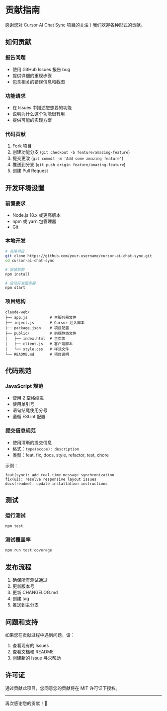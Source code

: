 # 贡献指南

感谢您对 Cursor AI Chat Sync 项目的关注！我们欢迎各种形式的贡献。

## 如何贡献

### 报告问题
- 使用 GitHub Issues 报告 bug
- 提供详细的重现步骤
- 包含相关的错误信息和截图

### 功能请求
- 在 Issues 中描述您想要的功能
- 说明为什么这个功能很有用
- 提供可能的实现方案

### 代码贡献
1. Fork 项目
2. 创建功能分支 (`git checkout -b feature/amazing-feature`)
3. 提交更改 (`git commit -m 'Add some amazing feature'`)
4. 推送到分支 (`git push origin feature/amazing-feature`)
5. 创建 Pull Request

## 开发环境设置

### 前置要求
- Node.js 18.x 或更高版本
- npm 或 yarn 包管理器
- Git

### 本地开发
```bash
# 克隆项目
git clone https://github.com/your-username/cursor-ai-chat-sync.git
cd cursor-ai-chat-sync

# 安装依赖
npm install

# 启动开发服务器
npm start
```

### 项目结构
```
claude-web/
├── app.js          # 主服务器文件
├── inject.js       # Cursor 注入脚本
├── package.json    # 项目配置
├── public/         # 前端静态文件
│   ├── index.html  # 主页面
│   ├── client.js   # 客户端脚本
│   └── style.css   # 样式文件
└── README.md       # 项目说明
```

## 代码规范

### JavaScript 规范
- 使用 2 空格缩进
- 使用单引号
- 语句结尾使用分号
- 遵循 ESLint 配置

### 提交信息规范
- 使用清晰的提交信息
- 格式：`type(scope): description`
- 类型：feat, fix, docs, style, refactor, test, chore

示例：
```
feat(sync): add real-time message synchronization
fix(ui): resolve responsive layout issues
docs(readme): update installation instructions
```

## 测试

### 运行测试
```bash
npm test
```

### 测试覆盖率
```bash
npm run test:coverage
```

## 发布流程

1. 确保所有测试通过
2. 更新版本号
3. 更新 CHANGELOG.md
4. 创建 tag
5. 推送到主分支

## 问题和支持

如果您在贡献过程中遇到问题，请：
1. 查看现有的 Issues
2. 查看文档和 README
3. 创建新的 Issue 寻求帮助

## 许可证

通过贡献此项目，您同意您的贡献将在 MIT 许可证下授权。

---

再次感谢您的贡献！🙏
